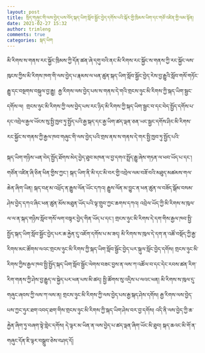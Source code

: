 ```yaml
---
layout: post
title: སྲིད་གཞུང་གི་ལས་བྱེད་པས་བོད་སྐད་ཡིག་སློབ་སྦྱོང་བྱེད་དགོས་པའི་སྐོར་གྱི་ཁྲིམས་ཡིག་དང་གཙོ་འཛིན་གྱི་ལམ་སྟོན།
date: 2021-02-27 15:32
author: trimleng
comments: true
categories: སྐད་ཡིག
---
```

མི་རིགས་ས་གནས་རང་སྐྱོང་ཁྲིམས་ཀྱི་དོན་ཚན་ཞེ་དགུ་བའི་ནང་མི་རིགས་རང་སྐྱོང་ས་གནས་ཀྱི་རང་སྐྱོང་ལས་ཁུངས་ཀྱིས་མི་རིགས་ཁག་གི་ལས་བྱེད་པ་རྣམས་ལ་ཕན་ཚུན་སྐད་ཡིག་སློབ་སྦྱོང་བྱེད་རེས་བྱ་རྒྱུའི་སློབ་གསོ་གཏོང་རྒྱུ་དང་བསྔགས་བསྐུལ་བྱ་རྒྱུ།  རྒྱ་རིགས་ལས་བྱེད་པས་ས་གནས་དེ་གའི་གྲངས་ཉུང་མི་རིགས་ཀྱི་སྐད་ཡིག་སྦྱང་དགོས་ལ།  གྲངས་ཉུང་མི་རིགས་ཀྱི་ལས་བྱེད་པས་རང་ཉིད་མི་རིགས་ཀྱི་སྐད་ཡིག་སྦྱང་བ་དང་བེད་སྤྱོད་དགོས་པ་དང་འབྲེལ་རྒྱལ་ཡོངས་སུ་སྤྱི་ཁྱབ་ཏུ་སྤྱོད་པའི་རྒྱ་སྐད་དང་རྒྱ་ཡིག་ཚད་ལྡན་ཅན་ཡང་སྦྱང་དགོས་ཤིང་མི་རིགས་རང་སྐྱོང་ས་གནས་ཀྱི་རྒྱལ་ཁབ་གཞུང་གི་ལས་བྱེད་པའི་གྲས་ནས་ས་གནས་དེ་གར་སྤྱི་ཁྱབ་ཏུ་སྤྱོད་པའི་

སྐད་ཡིག་གཉིས་ཡན་བེད་སྤྱོད་ཐོགས་མེད་བྱེད་ཐུབ་མཁན་ལ་བྱ་དགའ་སྤྲོད་རྒྱུ་ཞེས་གཏན་ལ་ཕབ་ཡོད་པ་དང་། གཙོན་འཛིན་ཞི་ཅིན་ཕིན་གྱིས་ཀྱང་། སྐད་ཡིག་ནི་མི་དང་མི་བར་གྱི་འབྲེལ་ལམ་བཟོ་བའི་མཐུད་མཚམས་གལ་ཆེན་ཞིག་ཡིན། སྐད་བརྡ་མ་འཕྲོད་ན་རྒྱུས་ལོན་ཡོང་དཀའ། རྒྱུས་ལོན་མ་བྱུང་ན་ཕན་ཚུན་ལ་བཟོད་སྒོམ་བསམ་ཤེས་བྱེད་དཀའ་ཞིང་ཕན་ཚུན་མོས་མཐུན་ཡོད་པའི་ལྟ་གྲུབ་ཀྱང་ཆགས་དཀའ། འབྲེལ་ཡོད་ཀྱི་མི་རིགས་ས་ཁུལ་ལ་ལ་ན་སྐད་གཉིས་སློབ་གསོ་ལག་བསྟར་བྱེད་གིན་ཡོད་པ་དང་། གྲངས་ཉུང་མི་རིགས་དེ་དག་གིས་རྒྱལ་ཁབ་སྤྱི་སྤྱོད་སྐད་ཡིག་སློབ་སྦྱོང་བྱེད་པར་ཆ་རྐྱེན་དུ་འཇོག་དགོས་པ་མ་ཟད། མི་རིགས་ས་ཁུལ་དེ་དག་ན་འཚོ་བསྡོད་ཀྱི་རྒྱ་རིགས་མང་ཚོགས་ལའང་གྲངས་ཉུང་མི་རིགས་ཀྱི་སྐད་ཡིག་སློབ་སྦྱོང་བྱེད་པར་སྐུལ་སློང་བྱེད་དགོས། གྲངས་ཉུང་མི་རིགས་ཀྱིས་རྒྱལ་ཁབ་སྤྱི་སྤྱོད་སྐད་ཡིག་སློབ་སྦྱོང་ལེགས་བཟང་བྱས་ན་ལས་ཀ་འཚོལ་བ་དང་དེང་རབས་ཚན་རིག་རིག་གནས་ཀྱི་ཤེས་བྱ་རྒྱུད་ལ་སྐྱེད་པར་ཕན་པས་མི་ཚད། སྤྱི་ཚོགས་སུ་འདྲིས་པ་ལའང་ཕན། མི་རིགས་ས་ཁུལ་དུ་གཞུང་ཞབས་ཀྱི་ལས་ཀ་ལས་ན། གྲངས་ཉུང་མི་རིགས་ཀྱི་ལས་བྱེད་པས་རྒྱ་སྐད་ཤེས་དགོས། རྒྱ་རིགས་ལས་བྱེད་པས་ཀྱང་ཧུར་ཐག་འབད་ཐག་གིས་གྲངས་ཉུང་མི་རིགས་ཀྱི་སྐད་ཡིག་ཤེས་བར་བྱ་དགོས། འདི་ནི་ལས་བྱེད་ཀྱི་ཆ་རྐྱེན་ཞིག་ཏུ་བཞག་སྟེ་གླེང་དགོས། དེ་ལྟར་མ་ཡིན་ན་ལས་བྱེད་པ་ཚད་ལྡན་ཞིག་ཡོང་མི་ཐུབ། སྐད་ཆའང་མི་གོ་ན་གཞུང་དོན་ཇི་ལྟར་བསྒྲུབ་ཅེས་བཤད་དོ།